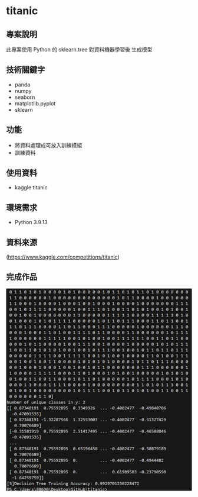 # titanic

## 專案說明

此專案使用 Python 的 sklearn.tree 對資料機器學習後 生成模型

## 技術關鍵字

- panda
- numpy
- seaborn
- matplotlib.pyplot
- sklearn

## 功能

- 將資料處理成可放入訓練模組
- 訓練資料

## 使用資料

- kaggle titanic

## 環境需求

- Python 3.9.13

## 資料來源

(https://www.kaggle.com/competitions/titanic)
## 完成作品
![image](https://github.com/trigo941005/titanic/blob/main/%E8%9E%A2%E5%B9%95%E6%93%B7%E5%8F%96%E7%95%AB%E9%9D%A2%202025-05-21%20143637.png)
